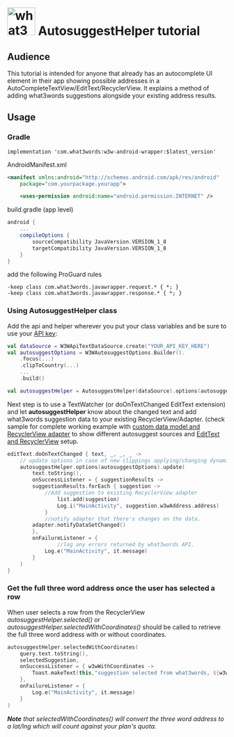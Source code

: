 
# <img src="https://what3words.com/assets/images/w3w_square_red.png" width="64" height="64" alt="what3words">&nbsp;AutosuggestHelper tutorial

## Audience

This tutorial is intended for anyone that already has an autocomplete UI element in their app showing possible addresses in a AutoCompleteTextView/EditText/RecyclerView. It explains a method of adding what3words suggestions alongside your existing address results.

## Usage

### Gradle

```
implementation 'com.what3words:w3w-android-wrapper:$latest_version'
```

AndroidManifest.xml
```xml
<manifest xmlns:android="http://schemas.android.com/apk/res/android"
    package="com.yourpackage.yourapp">

    <uses-permission android:name="android.permission.INTERNET" />
```

build.gradle (app level)
```gradle
android {
    ...
    compileOptions {
        sourceCompatibility JavaVersion.VERSION_1_8
        targetCompatibility JavaVersion.VERSION_1_8
    }
}
```

add the following ProGuard rules
```
-keep class com.what3words.javawrapper.request.* { *; }
-keep class com.what3words.javawrapper.response.* { *; }
```

### Using AutosuggestHelper class

Add the api and helper wherever you put your class variables and be sure to use your [API key](https://what3words.com/select-plan):

```Kotlin
val dataSource = W3WApiTextDataSource.create("YOUR_API_KEY_HERE")
val autosuggestOptions = W3WAutosuggestOptions.Builder().
    .focus(...)
    .clipToCountry(...)
    ...
    .build()

val autosuggestHelper = AutosuggestHelper(dataSource).options(autosuggestOptions)
```
Next step is to use a TextWatcher (or doOnTextChanged EditText extension) and let **autosuggestHelper** know about the changed text and add what3words suggestion data to your existing RecyclerView/Adapter. (check sample for complete working example with [custom data model and RecyclerView adapter](https://github.com/what3words/w3w-android-wrapper/blob/master/sample-multi-autosuggest-providers/src/main/java/com/what3words/sample_multi_autosuggest_providers/SuggestionsAdapter.kt) to show different autosuggest sources and [EditText and RecyclerView](https://github.com/what3words/w3w-android-wrapper/blob/master/sample-multi-autosuggest-providers/src/main/java/com/what3words/sample_multi_autosuggest_providers/MainActivity.kt) setup.

```Kotlin
editText.doOnTextChanged { text, _, _, _ -> 
	// update options in case of new clippings applying/changing dynamically i.e: Location.  
	autosuggestHelper.options(autosuggestOptions).update(  
	    text.toString(),  
	    onSuccessListener = { suggestionResults ->  
		suggestionResults.forEach { suggestion ->  
		    //Add suggestion to existing RecyclerView adapter
	            list.add(suggestion)
	            Log.i("MainActivity", suggestion.w3wAddress.address)  
	        } 
	        //notify adapter that there's changes on the data. 
		adapter.notifyDataSetChanged()  
	    },  
	    onFailureListener = {  
                //log any errors returned by what3words API.
	        Log.e("MainActivity", it.message)  
	    }  
	)
}
```

### Get the full three word address once the user has selected a row

When user selects a row from the RecyclerView *autosuggestHelper.selected()* or *autosuggestHelper.selectedWithCoordinates()* should be called to retrieve the full three word address with or without coordinates. 

```Kotlin
autosuggestHelper.selectedWithCoordinates(  
    query.text.toString(),  
    selectedSuggestion,  
    onSuccessListener = { w3wWithCoordinates ->
        Toast.makeText(this,"suggestion selected from what3words, ${w3wWithCoordinates.words}, ${w3wWithCoordinates.coordinates.lat} ${w3wWithCoordinates.coordinates.lng}", Toast.LENGTH_LONG).show()  
    },  
    onFailureListener = {  
	    Log.e("MainActivity", it.message)  
    }  
)
```

***Note*** *that selectedWithCoordinates() will convert the three word address to a lat/lng which will count against your plan's quota.*
